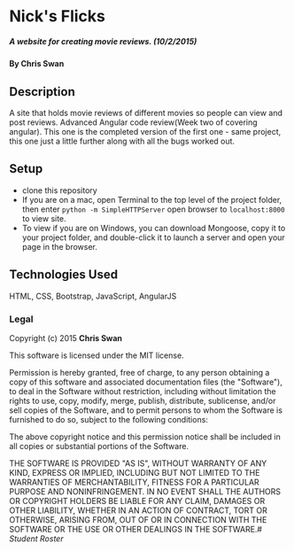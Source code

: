 # Nick's Flicks

##### A website for creating movie reviews. (10/2/2015)

#### By Chris Swan

## Description
A site that holds movie reviews of different movies so people can view and post reviews. Advanced Angular code review(Week two of covering angular). This one is the completed version of the first one - same project, this one just a little further along with all the bugs worked out. 

## Setup

- clone this repository
- If you are on a mac, open Terminal to the top level of the project folder, then enter `python -m SimpleHTTPServer`
open browser to `localhost:8000` to view site.
- To view if you are on Windows, you can download Mongoose, copy it to your project folder, and double-click it to launch a server and open your page in the browser.


## Technologies Used

HTML, CSS, Bootstrap, JavaScript, AngularJS

### Legal

Copyright (c) 2015 **Chris Swan**

This software is licensed under the MIT license.

Permission is hereby granted, free of charge, to any person obtaining a copy
of this software and associated documentation files (the "Software"), to deal
in the Software without restriction, including without limitation the rights
to use, copy, modify, merge, publish, distribute, sublicense, and/or sell
copies of the Software, and to permit persons to whom the Software is
furnished to do so, subject to the following conditions:

The above copyright notice and this permission notice shall be included in
all copies or substantial portions of the Software.

THE SOFTWARE IS PROVIDED "AS IS", WITHOUT WARRANTY OF ANY KIND, EXPRESS OR
IMPLIED, INCLUDING BUT NOT LIMITED TO THE WARRANTIES OF MERCHANTABILITY,
FITNESS FOR A PARTICULAR PURPOSE AND NONINFRINGEMENT. IN NO EVENT SHALL THE
AUTHORS OR COPYRIGHT HOLDERS BE LIABLE FOR ANY CLAIM, DAMAGES OR OTHER
LIABILITY, WHETHER IN AN ACTION OF CONTRACT, TORT OR OTHERWISE, ARISING FROM,
OUT OF OR IN CONNECTION WITH THE SOFTWARE OR THE USE OR OTHER DEALINGS IN
THE SOFTWARE.# _Student Roster_